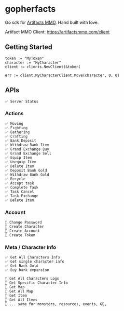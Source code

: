 gopherfacts
===

Go sdk for [Artifacts MMO](https://artifactsmmo.com). Hand built with love.

Artifact MMO Client: https://artifactsmmo.com/client

## Getting Started

```
token := "MyToken"
character := "MyCharacter"
client := clients.NewClient(&token)

err := client.MyCharacterClient.Move(character, 0, 0)
```


## APIs 

```
✅ Server Status
```

### Actions

```
✅ Moving
✅ Fighting
✅ Gathering
✅ Crafting
✅ Bank Deposit
✅ Withdraw Bank Item
✅ Grand Exchange Buy
✅ Grand Exchange Sell
✅ Equip Item
✅ Unequip Item
✅ Delete Item
✅ Deposit Bank Gold
✅ Withdraw Bank Gold
✅ Recycle
✅ Accept task
✅ Complete Task
✅ Task Cancel
✅ Task Exchange
✅ Delete Item
```

### Account

```
🚧 Change Password
🚧 Create Character
🚧 Create Account
🚧 Create Token
```

### Meta / Character Info

```
✅ Get All Characters Info
✅ Get single character info
✅ Get Bank Gold
✅ Buy bank expansion

🚧 Get All Characters Logs
🚧 Get Specific Character Info
🚧 Get Map
🚧 Get All Map
🚧 Get Item
🚧 Get All Items
🚧 ... same for monsters, resources, events, GE, 
```